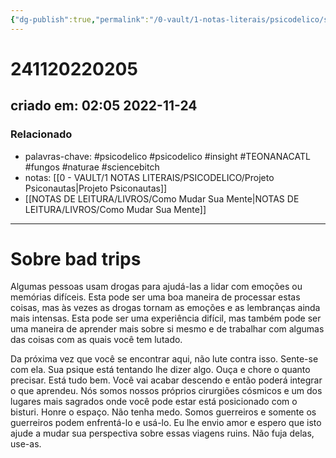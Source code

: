 ```yaml
---
{"dg-publish":true,"permalink":"/0-vault/1-notas-literais/psicodelico/sobre-bad-trips/","tags":["psicodelico","insight","TEONANACATL","fungos","naturae","sciencebitch"],"dgHomeLink":true,"dgShowLocalGraph":true,"dgShowFileTree":true,"dgEnableSearch":true}
---
```


# 241120220205
## criado em: 02:05 2022-11-24

### Relacionado
- palavras-chave: #psicodelico #psicodelico #insight #TEONANACATL #fungos #naturae #sciencebitch 
- notas: [[0 - VAULT/1 NOTAS LITERAIS/PSICODELICO/Projeto Psiconautas\|Projeto Psiconautas]]
- [[NOTAS DE LEITURA/LIVROS/Como Mudar Sua Mente\|NOTAS DE LEITURA/LIVROS/Como Mudar Sua Mente]]
---
# Sobre bad trips
Algumas pessoas usam drogas para ajudá-las a lidar com emoções ou memórias difíceis. Esta pode ser uma boa maneira de processar estas coisas, mas às vezes as drogas tornam as emoções e as lembranças ainda mais intensas. Esta pode ser uma experiência difícil, mas também pode ser uma maneira de aprender mais sobre si mesmo e de trabalhar com algumas das coisas com as quais você tem lutado.

Da próxima vez que você se encontrar aqui, não lute contra isso. Sente-se com ela. Sua psique está tentando lhe dizer algo. Ouça e chore o quanto precisar. Está tudo bem. Você vai acabar descendo e então poderá integrar o que aprendeu. Nós somos nossos próprios cirurgiões cósmicos e um dos lugares mais sagrados onde você pode estar está posicionado com o bisturi. Honre o espaço. Não tenha medo. Somos guerreiros e somente os guerreiros podem enfrentá-lo e usá-lo. Eu lhe envio amor e espero que isto ajude a mudar sua perspectiva sobre essas viagens ruins. Não fuja delas, use-as.

